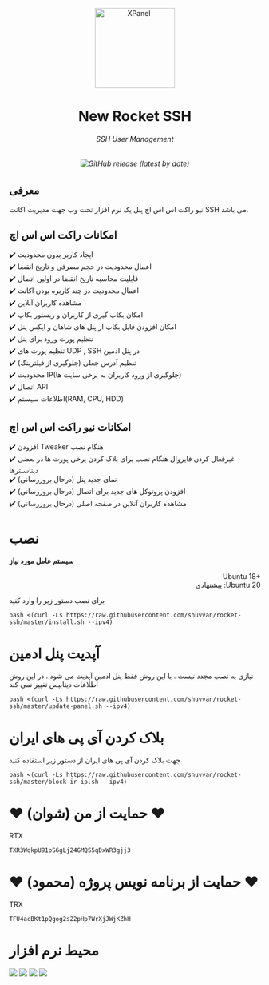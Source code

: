 <p align="center">
<picture>
<img width="160" height="160"  alt="XPanel" src="https://raw.githubusercontent.com/mahmoud-ap/rocket-ssh/master/images/logo.png">
</picture>
  </p> 
<p align="center">
<h1 align="center"/>New Rocket SSH</h1>
<h6 align="center">SSH User Management<h6>
</p>

<p align="center">
<img alt="GitHub release (latest by date)" src="https://img.shields.io/github/v/release/shuvvan/rocket-ssh">
</p>

## معرفی <br>

نیو راکت اس اس اچ پنل یک نرم افزار تحت وب جهت مدیریت اکانت SSH می باشد.

## امکانات راکت اس اس اچ <br>

✔️ ایجاد کاربر بدون محدودیت <br>
✔️ اعمال محدودیت در حجم مصرفی و تاریخ انقضا<br>
✔️ قابلیت محاسبه تاریخ انقضا در اولین اتصال<br>
✔️ اعمال محدودیت در چند کاربره بودن اکانت<br>
✔️ مشاهده کاربران آنلاین<br>
✔️ امکان بکاپ گیری از کاربران و ریستور بکاپ<br>
✔️ امکان افزودن فایل بکاپ از پنل های شاهان و ایکس پنل<br>
✔️ تنظیم پورت ورود برای پنل<br>
✔️ تنظیم پورت های UDP , SSH در پنل ادمین<br>
✔️ تنظیم آدرس جعلی (جلوگیری از فیلترینگ) <br>
✔️ محدودیت IP(جلوگیری از ورود کاربران به برخی سایت ها)<br>
✔️ اتصال API<br>
✔️ اطلاعات سیستم(RAM, CPU, HDD)<br>

## امکانات نیو راکت اس اس اچ <br>

✔️ افزودن Tweaker هنگام نصب <br>
✔️ غیرفعال کردن فایروال هنگام نصب برای بلاک کردن برخی پورت ها در بعضی دیتاسنترها <br>
✔️ نمای جدید پنل (درحال بروزرسانی) <br>
✔️ افزودن پروتوکل های جدید برای اتصال (درحال بروزرسانی) <br>
✔️ مشاهده کاربران آنلاین در صفحه اصلی (درحال بروزرسانی) <br>


# نصب

**سیستم عامل مورد نیاز**

<p align="right">
Ubuntu 18+<br>
پیشنهادی :Ubuntu 20
</p>

برای نصب دستور زیر را وارد کنید<br>

```
bash <(curl -Ls https://raw.githubusercontent.com/shuvvan/rocket-ssh/master/install.sh --ipv4)
```

# آپدیت پنل ادمین

نیازی به نصب مجدد نیست . با این روش فقط پنل ادمین آپدیت می شود . در این روش اطلاعات دیتابیس تغییر نمی کند

```
bash <(curl -Ls https://raw.githubusercontent.com/shuvvan/rocket-ssh/master/update-panel.sh --ipv4)
```

# بلاک کردن آی پی های ایران

جهت بلاک کردن آی پی های ایران از دستور زیر استفاده کنید

```
bash <(curl -Ls https://raw.githubusercontent.com/shuvvan/rocket-ssh/master/block-ir-ip.sh --ipv4)
```


# ❤️ حمایت از من (شوان) ❤️

RTX

```
TXR3WqkpU91oS6gLj24GMQS5qDxWR3gjj3
```


# ❤️ حمایت از برنامه نویس پروژه (محمود) ❤️

TRX

```
TFU4acBKt1pQgog2s22pHp7WrXjJWjKZhH
```


# محیط نرم افزار

![](images/1.png)
![](images/2.png)
![](images/3.png)
![](images/4.png)
